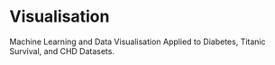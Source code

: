 # Visualisation
Machine Learning and Data Visualisation Applied to Diabetes, Titanic Survival, and CHD Datasets.
